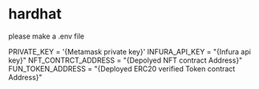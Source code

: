 # hardhat

please make a .env file

PRIVATE_KEY = '{Metamask private key}'
INFURA_API_KEY = "{Infura api key}"
NFT_CONTRCT_ADDRESS = "{Depolyed NFT contract Address}"
FUN_TOKEN_ADDRESS = "{Deployed ERC20 verified Token contract Address}"
